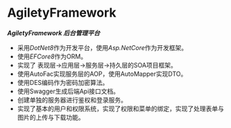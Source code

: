 # AgiletyFramework

***AgiletyFramework 后台管理平台***
- 采用*DotNet8*作为开发平台，使用*Asp.NetCore*作为开发框架。
- 使用*EFCore8*作为ORM。
- 实现了 表现层->应用层->服务层->持久层的SOA项目框架。
- 使用AutoFac实现服务层的AOP，使用AutoMapper实现DTO。
- 使用DES编码作为密码加密算法。
- 使用Swagger生成后端Api接口文档。
- 创建单独的服务器进行鉴权和登录服务。
- 实现了基本的用户和权限系统，实现了权限和菜单的绑定，实现了处理表单与图片的上传与下载功能。
